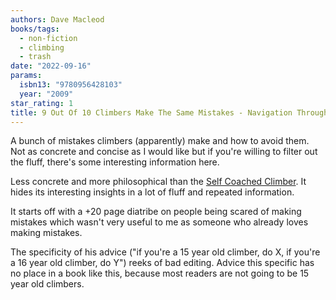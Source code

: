 ```yaml
---
authors: Dave Macleod
books/tags:
  - non-fiction
  - climbing
  - trash
date: "2022-09-16"
params:
  isbn13: "9780956428103"
  year: "2009"
star_rating: 1
title: 9 Out Of 10 Climbers Make The Same Mistakes - Navigation Through The Maze Of Advice For The Self-Coached Climber
---
```


A bunch of mistakes climbers (apparently) make and how to avoid them. Not as concrete and concise as I would like but if you're willing to filter out the fluff, there's some interesting information here.

<!--more-->

Less concrete and more philosophical than the [Self Coached Climber](/books/2022-09-15). It hides its interesting insights in a lot of fluff and repeated information.

It starts off with a +20 page diatribe on people being scared of making mistakes which wasn't very useful to me as someone who already loves making mistakes.

The specificity of his advice ("if you're a 15 year old climber, do X, if you're a 16 year old climber, do Y") reeks of bad editing. Advice this specific has no place in a book like this, because most readers are not going to be 15 year old climbers.
